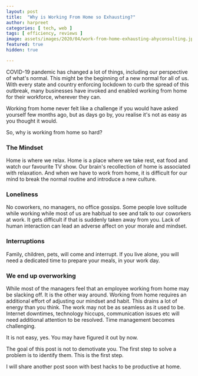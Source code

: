 ```yaml
---
layout: post
title:  "Why is Working From Home so Exhausting?"
author: harpreet
categories: [ tech, web ]
tags: [ efficiency, reviews ]
image: assets/images/2020/04/work-from-home-exhausting-ahyconsulting.jpg
featured: true
hidden: true

---
```


COVID-19 pandemic has changed a lot of things, including our perspective of what's normal. This might be the beginning of a new normal for all of us. With every state and country enforcing lockdown to curb the spread of this outbreak, many businesses have invoked and enabled working from home for their workforce, wherever they can.

Working from home never felt like a challenge if you would have asked yourself few months ago, but as days go by, you realise it's not as easy as you thought it would.

So, why is working from home so hard?

### The Mindset

Home is where we relax. Home is a place where we take rest, eat food and watch our favourite TV show. Our brain's recollection of home is associated with relaxation. And when we have to work from home, it is difficult for our mind to break the normal routine and introduce a new culture.

### Loneliness

No coworkers, no managers, no office gossips. Some people love solitude while working while most of us are habitual to see and talk to our coworkers at work. It gets difficult if that is suddenly taken away from you. Lack of human interaction can lead an adverse affect on your morale and mindset.

###  Interruptions

Family, children, pets, will come and interrupt. If you live alone, you will need a dedicated time to prepare your meals, in your work day.

### We end up overworking

While most of the managers feel that an employee working from home may be slacking off. It is the other way around. Working from home requires an additional effort of adjusting our mindset and habit. This drains a lot of energy than you think. The work may not be as seamless as it used to be. Internet downtimes, technology hiccups, communication issues etc will need additional attention to be resolved. Time management becomes challenging.


It is not easy, yes. You may have figured it out by now.


The goal of this post is not to demotivate you. The first step to solve a problem is to identify them. This is the first step.

I will share another post soon with best hacks to be productive at home.


<!-- <p class="mb-5"><img class="shadow-lg" src="{{site.baseurl}}/assets/images/clutchb2b2019-2.png" alt="{{ site.title }}" /></p> -->
